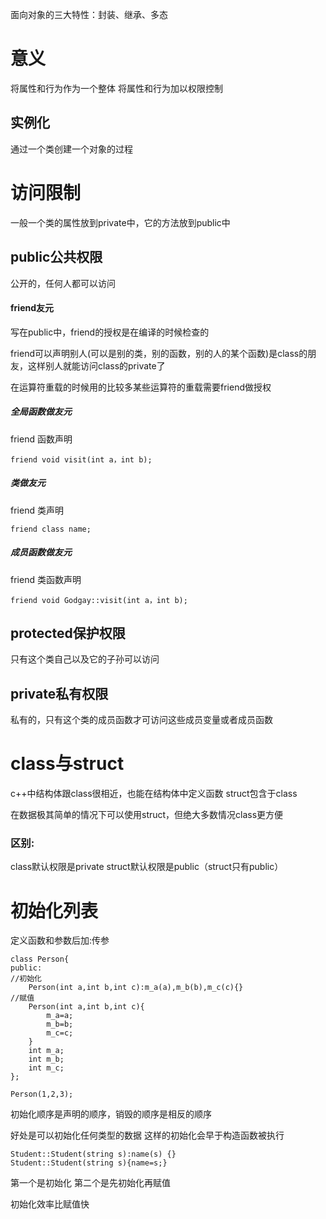 面向对象的三大特性：封装、继承、多态

# 意义

将属性和行为作为一个整体
将属性和行为加以权限控制

## 实例化
通过一个类创建一个对象的过程

# 访问限制

一般一个类的属性放到private中，它的方法放到public中

## public公共权限
公开的，任何人都可以访问

#### friend友元
写在public中，friend的授权是在编译的时候检查的

friend可以声明别人(可以是别的类，别的函数，别的人的某个函数)是class的朋友，这样别人就能访问class的private了

在运算符重载的时候用的比较多某些运算符的重载需要friend做授权

##### 全局函数做友元

friend 函数声明
```
friend void visit(int a，int b);
```

##### 类做友元

friend 类声明
```
friend class name;
```

##### 成员函数做友元

friend 类函数声明
```
friend void Godgay::visit(int a，int b);
```

## protected保护权限
只有这个类自己以及它的子孙可以访问

## private私有权限
私有的，只有这个类的成员函数才可访问这些成员变量或者成员函数

# class与struct
c++中结构体跟class很相近，也能在结构体中定义函数
struct包含于class

在数据极其简单的情况下可以使用struct，但绝大多数情况class更方便

### 区别:
class默认权限是private
struct默认权限是public（struct只有public）

# 初始化列表

定义函数和参数后加:传参

```
class Person{  
public:
//初始化
    Person(int a,int b,int c):m_a(a),m_b(b),m_c(c){}
//赋值
    Person(int a,int b,int c){
	    m_a=a;
	    m_b=b;
	    m_c=c;
    }
    int m_a;  
    int m_b;  
    int m_c;  
};

Person(1,2,3);
```


初始化顺序是声明的顺序，销毁的顺序是相反的顺序

好处是可以初始化任何类型的数据
这样的初始化会早于构造函数被执行

```
Student::Student(string s):name(s) {}
Student::Student(string s){name=s;}
```
第一个是初始化
第二个是先初始化再赋值

初始化效率比赋值快